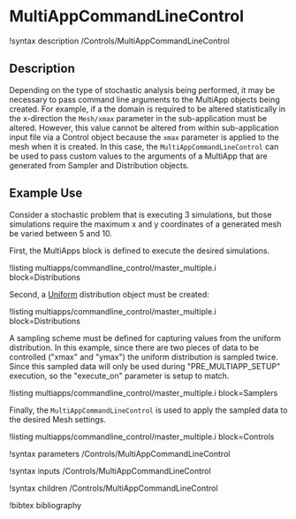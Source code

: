 # MultiAppCommandLineControl

!syntax description /Controls/MultiAppCommandLineControl

## Description

Depending on the type of stochastic analysis being performed, it may be necessary to pass command
line arguments to the MultiApp objects being created. For example, if a the domain is required to be
altered statistically in the x-direction the `Mesh/xmax` parameter in the sub-application must be
altered. However, this value cannot be altered from within sub-application input file via a Control
object because the `xmax` parameter is applied to the mesh when it is created. In this case, the
`MultiAppCommandLineControl` can be used to pass custom values to the arguments of a MultiApp that
are generated from Sampler and Distribution objects.

## Example Use

Consider a stochastic problem that is executing 3 simulations, but those simulations
require the maximum x and y coordinates of a generated mesh be varied between 5 and 10.

First, the MultiApps block is defined to execute the desired simulations.

!listing multiapps/commandline_control/master_multiple.i block=Distributions

Second, a [Uniform](distributions/Uniform.md) distribution
object must be created:

!listing multiapps/commandline_control/master_multiple.i block=Distributions

A sampling scheme must be defined for capturing values from the uniform distribution. In
this example, since there are two pieces of data to be controlled ("xmax" and "ymax") the
uniform distribution is sampled twice. Since this sampled data will only be used during
"PRE_MULTIAPP_SETUP" execution, so the "execute_on" parameter is setup to match.

!listing multiapps/commandline_control/master_multiple.i block=Samplers

Finally, the `MultiAppCommandLineControl` is used to apply the sampled data to the
desired Mesh settings.

!listing multiapps/commandline_control/master_multiple.i block=Controls

!syntax parameters /Controls/MultiAppCommandLineControl

!syntax inputs /Controls/MultiAppCommandLineControl

!syntax children /Controls/MultiAppCommandLineControl

!bibtex bibliography
